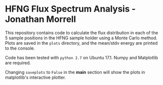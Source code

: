 # HFNG Flux Spectrum Analysis - Jonathan Morrell

This repository contains code to calculate the flux distribution in each of the 5 sample positions in the HFNG sample holder using a Monte Carlo method.  Plots are saved in the `plots` directory, and the mean/stdv energy are printed to the console.

Code has been tested with `python 2.7` on Ubuntu 17.1.  Numpy and Matplotlib are required.

Changing `saveplots` to `False` in the __main__ section will show the plots in matplotlib's interactive plotter.